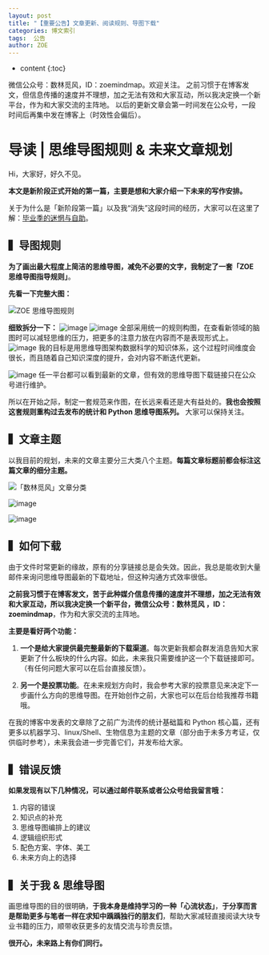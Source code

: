 ```yaml
---
layout: post
title: "【重要公告】文章更新、阅读规则、导图下载"
categories: 博文索引
tags:  公告
author: ZOE
---
```


* content
{:toc}


微信公众号：数林觅风，ID：zoemindmap。欢迎关注。
之前习惯于在博客发文，但信息传播的速度并不理想，加之无法有效和大家互动，所以我决定换一个新平台，作为和大家交流的主阵地。
以后的更新文章会第一时间发在公众号，一段时间后再集中发在博客上（时效性会偏后）。






# 导读 | 思维导图规则 & 未来文章规划
Hi，大家好，好久不见。
 
**本文是新阶段正式开始的第一篇，主要是想和大家介绍一下未来的写作安排。**

关于为什么是「新阶段第一篇」以及我“消失”这段时间的经历，大家可以在这里了解：[毕业季的迷惘与自助](https://zhuanlan.zhihu.com/p/35226066)。


## ▍导图规则
**为了画出最大程度上简洁的思维导图，减免不必要的文字，我制定了一套「ZOE 思维导图指导规则」**。

**先看一下完整大图：**

![ZOE 思维导图规则](https://ws4.sinaimg.cn/large/006tNc79ly1fpyk8dqe1rj30zh0k40y3.jpg)

**细致拆分一下：**
![image](https://ws2.sinaimg.cn/large/006tKfTcly1fq1p8mvsuqj30go071dgb.jpg)
![image](https://ws4.sinaimg.cn/large/006tKfTcly1fq1p98vppnj30go0gedhe.jpg)
全部采用统一的规则构图，在查看新领域的脑图时可以减轻思维的压力，把更多的注意力放在内容而不是表现形式上。
![image](https://ws4.sinaimg.cn/large/006tKfTcly1fq1pa4e07oj30go0bg3zm.jpg)
我的目标是用思维导图架构数据科学的知识体系，这个过程时间维度会很长，而且随着自己知识深度的提升，会对内容不断迭代更新。 

![image](https://ws1.sinaimg.cn/large/006tKfTcly1fq1parrcsuj30go0c10ty.jpg)
任一平台都可以看到最新的文章，但有效的思维导图下载链接只在公众号进行维护。


所以在开始之际，制定一套规范来作图，在长远来看还是大有益处的。**我也会按照这套规则重构过去发布的统计和 Python 思维导图系列。** 大家可以保持关注。


## ▍文章主题

以我目前的规划，未来的文章主要分三大类八个主题。**每篇文章标题前都会标注这篇文章的细分主题。**

![「数林觅风」文章分类](https://ws4.sinaimg.cn/large/006tNc79ly1fpya233d1aj30pk0bkmyr.jpg)

![image](https://ws1.sinaimg.cn/large/006tKfTcly1fq1pbnbgbgj30go08kgmd.jpg)

![image](https://ws1.sinaimg.cn/large/006tKfTcly1fq1pc7p1fnj30go06n0th.jpg)

## ▍如何下载

由于文件时常更新的缘故，原有的分享链接总是会失效。因此，我总是能收到大量邮件来询问思维导图最新的下载地址，但这种沟通方式效率很低。

**之前我习惯于在博客发文，苦于此种媒介信息传播的速度并不理想，加之无法有效和大家互动，所以我决定换一个新平台，微信公众号：数林觅风 ，ID：zoemindmap**，作为和大家交流的主阵地。

**主要是看好两个功能：**

1. **一个是给大家提供最完整最新的下载渠道**。每次更新我都会群发消息告知大家更新了什么板块的什么内容。如此，未来我只需要维护这一个下载链接即可。（有任何问题大家可以在后台直接反馈）。

2. **另一个是投票功能**。在未来规划方向时，我会参考大家的投票意见来决定下一步画什么方向的思维导图。在开始创作之前，大家也可以在后台给我推荐书籍哦。

在我的博客中发表的文章除了之前广为流传的统计基础篇和 Python 核心篇，还有更多以机器学习、linux/Shell、生物信息为主题的文章（部分由于未多方考证，仅供临时参考），未来我会进一步完善它们，并发布给大家。

## ▍错误反馈
**如果发现有以下几种情况，可以通过邮件联系或者公众号给我留言哦：**

1. 内容的错误
2. 知识点的补充
3. 思维导图编排上的建议
4. 逻辑组织形式
5. 配色方案、字体、美工
6. 未来方向上的选择

## ▍关于我 & 思维导图
画思维导图的目的很明确，**于我本身是维持学习的一种「心流状态」**，**于分享而言是帮助更多与笔者一样在求知中踽踽独行的朋友们**，帮助大家减轻直接阅读大块专业书籍的压力，顺带收获更多的友情交流与珍贵反馈。


**很开心，未来路上有你们同行。**















